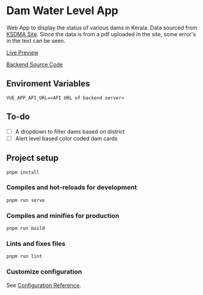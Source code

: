 # Dam Water Level App
Web App to display the status of various dams in Kerala. Data sourced from [KSDMA Site](https://sdma.kerala.gov.in/dam-water-level/). Since the data is from a pdf uploaded in the site, some error's in the text can be seen.

[Live Preview](https://dam-level.netlify.app)

[Backend Source Code](https://github.com/jgeorge97/dam-water-level-app-backend)

## Enviroment Variables
`VUE_APP_API_URL=<API URL of backend server>`

## To-do
- [ ] A dropdown to filter dams based on district
- [ ] Alert level based color coded dam cards
## Project setup
```
pnpm install
```

### Compiles and hot-reloads for development
```
pnpm run serve
```

### Compiles and minifies for production
```
pnpm run build
```

### Lints and fixes files
```
pnpm run lint
```

### Customize configuration
See [Configuration Reference](https://cli.vuejs.org/config/).

